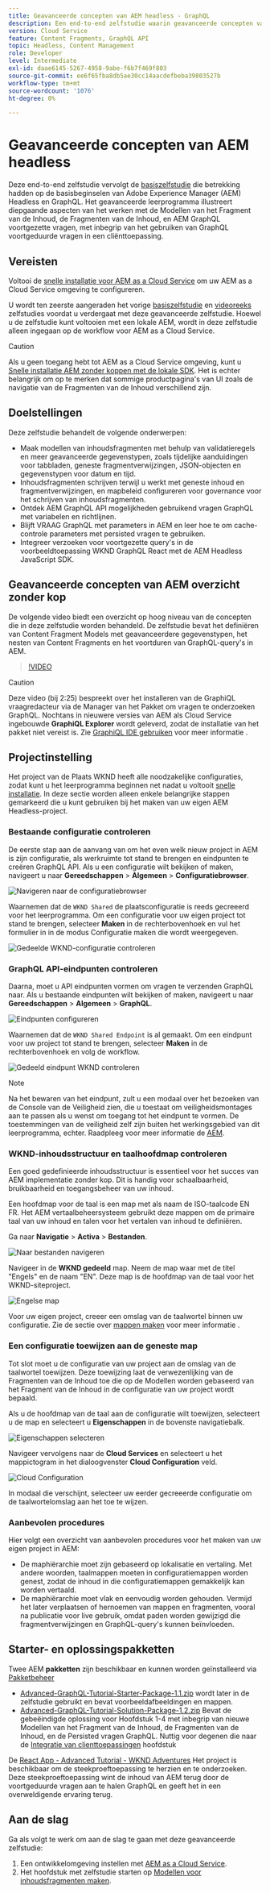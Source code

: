```yaml
---
title: Geavanceerde concepten van AEM headless - GraphQL
description: Een end-to-end zelfstudie waarin geavanceerde concepten van Adobe Experience Manager (AEM) GraphQL API's worden geïllustreerd.
version: Cloud Service
feature: Content Fragments, GraphQL API
topic: Headless, Content Management
role: Developer
level: Intermediate
exl-id: daae6145-5267-4958-9abe-f6b7f469f803
source-git-commit: ee6f65fba8db5ae30cc14aacdefbeba39803527b
workflow-type: tm+mt
source-wordcount: '1076'
ht-degree: 0%

---
```


# Geavanceerde concepten van AEM headless

Deze end-to-end zelfstudie vervolgt de [basiszelfstudie](../multi-step/overview.md) die betrekking hadden op de basisbeginselen van Adobe Experience Manager (AEM) Headless en GraphQL. Het geavanceerde leerprogramma illustreert diepgaande aspecten van het werken met de Modellen van het Fragment van de Inhoud, de Fragmenten van de Inhoud, en AEM GraphQL voortgezette vragen, met inbegrip van het gebruiken van GraphQL voortgeduurde vragen in een cliënttoepassing.

## Vereisten

Voltooi de [snelle installatie voor AEM as a Cloud Service](../quick-setup/cloud-service.md) om uw AEM as a Cloud Service omgeving te configureren.

U wordt ten zeerste aangeraden het vorige [basiszelfstudie](../multi-step/overview.md) en [videoreeks](../video-series/modeling-basics.md) zelfstudies voordat u verdergaat met deze geavanceerde zelfstudie. Hoewel u de zelfstudie kunt voltooien met een lokale AEM, wordt in deze zelfstudie alleen ingegaan op de workflow voor AEM as a Cloud Service.

>[!CAUTION]
>
>Als u geen toegang hebt tot AEM as a Cloud Service omgeving, kunt u [Snelle installatie AEM zonder koppen met de lokale SDK](https://experienceleague.adobe.com/docs/experience-manager-learn/getting-started-with-aem-headless/graphql/quick-setup/local-sdk.html). Het is echter belangrijk om op te merken dat sommige productpagina&#39;s van UI zoals de navigatie van de Fragmenten van de Inhoud verschillend zijn.



## Doelstellingen

Deze zelfstudie behandelt de volgende onderwerpen:

* Maak modellen van inhoudsfragmenten met behulp van validatieregels en meer geavanceerde gegevenstypen, zoals tijdelijke aanduidingen voor tabbladen, geneste fragmentverwijzingen, JSON-objecten en gegevenstypen voor datum en tijd.
* Inhoudsfragmenten schrijven terwijl u werkt met geneste inhoud en fragmentverwijzingen, en mapbeleid configureren voor governance voor het schrijven van inhoudsfragmenten.
* Ontdek AEM GraphQL API mogelijkheden gebruikend vragen GraphQL met variabelen en richtlijnen.
* Blijft VRAAG GraphQL met parameters in AEM en leer hoe te om cache-controle parameters met persisted vragen te gebruiken.
* Integreer verzoeken voor voortgezette query&#39;s in de voorbeeldtoepassing WKND GraphQL React met de AEM Headless JavaScript SDK.

## Geavanceerde concepten van AEM overzicht zonder kop

De volgende video biedt een overzicht op hoog niveau van de concepten die in deze zelfstudie worden behandeld. De zelfstudie bevat het definiëren van Content Fragment Models met geavanceerdere gegevenstypen, het nesten van Content Fragments en het voortduren van GraphQL-query&#39;s in AEM.

>[!VIDEO](https://video.tv.adobe.com/v/340035/?quality=12&learn=on)

>[!CAUTION]
>
>Deze video (bij 2:25) bespreekt over het installeren van de GraphiQL vraagredacteur via de Manager van het Pakket om vragen te onderzoeken GraphQL. Nochtans in nieuwere versies van AEM als Cloud Service ingebouwde **GraphiQL Explorer** wordt geleverd, zodat de installatie van het pakket niet vereist is. Zie [GraphiQL IDE gebruiken](https://experienceleague.adobe.com/docs/experience-manager-cloud-service/content/headless/graphql-api/graphiql-ide.html) voor meer informatie .


## Projectinstelling

Het project van de Plaats WKND heeft alle noodzakelijke configuraties, zodat kunt u het leerprogramma beginnen net nadat u voltooit [snelle installatie](../quick-setup/cloud-service.md). In deze sectie worden alleen enkele belangrijke stappen gemarkeerd die u kunt gebruiken bij het maken van uw eigen AEM Headless-project.


### Bestaande configuratie controleren

De eerste stap aan de aanvang van om het even welk nieuw project in AEM is zijn configuratie, als werkruimte tot stand te brengen en eindpunten te creëren GraphQL API. Als u een configuratie wilt bekijken of maken, navigeert u naar **Gereedschappen** > **Algemeen** > **Configuratiebrowser**.

![Navigeren naar de configuratiebrowser](assets/overview/create-configuration.png)

Waarnemen dat de `WKND Shared` de plaatsconfiguratie is reeds gecreeerd voor het leerprogramma. Om een configuratie voor uw eigen project tot stand te brengen, selecteer **Maken** in de rechterbovenhoek en vul het formulier in in de modus Configuratie maken die wordt weergegeven.

![Gedeelde WKND-configuratie controleren](assets/overview/review-wknd-shared-configuration.png)

### GraphQL API-eindpunten controleren

Daarna, moet u API eindpunten vormen om vragen te verzenden GraphQL naar. Als u bestaande eindpunten wilt bekijken of maken, navigeert u naar **Gereedschappen** > **Algemeen** > **GraphQL**.

![Eindpunten configureren](assets/overview/endpoints.png)

Waarnemen dat de `WKND Shared Endpoint` is al gemaakt. Om een eindpunt voor uw project tot stand te brengen, selecteer **Maken** in de rechterbovenhoek en volg de workflow.

![Gedeeld eindpunt WKND controleren](assets/overview/review-wknd-shared-endpoint.png)

>[!NOTE]
>
> Na het bewaren van het eindpunt, zult u een modaal over het bezoeken van de Console van de Veiligheid zien, die u toestaat om veiligheidsmontages aan te passen als u wenst om toegang tot het eindpunt te vormen. De toestemmingen van de veiligheid zelf zijn buiten het werkingsgebied van dit leerprogramma, echter. Raadpleeg voor meer informatie de [AEM](https://experienceleague.adobe.com/docs/experience-manager-64/administering/security/security.html).

### WKND-inhoudsstructuur en taalhoofdmap controleren

Een goed gedefinieerde inhoudsstructuur is essentieel voor het succes van AEM implementatie zonder kop. Dit is handig voor schaalbaarheid, bruikbaarheid en toegangsbeheer van uw inhoud.

Een hoofdmap voor de taal is een map met als naam de ISO-taalcode EN FR. Het AEM vertaalbeheersysteem gebruikt deze mappen om de primaire taal van uw inhoud en talen voor het vertalen van inhoud te definiëren.

Ga naar **Navigatie** > **Activa** > **Bestanden**.

![Naar bestanden navigeren](assets/overview/files.png)

Navigeer in de **WKND gedeeld** map. Neem de map waar met de titel &quot;Engels&quot; en de naam &quot;EN&quot;. Deze map is de hoofdmap van de taal voor het WKND-siteproject.

![Engelse map](assets/overview/english.png)

Voor uw eigen project, creeer een omslag van de taalwortel binnen uw configuratie. Zie de sectie over [mappen maken](/help/headless-tutorial/graphql/advanced-graphql/author-content-fragments.md#create-folders) voor meer informatie .

### Een configuratie toewijzen aan de geneste map

Tot slot moet u de configuratie van uw project aan de omslag van de taalwortel toewijzen. Deze toewijzing laat de verwezenlijking van de Fragmenten van de Inhoud toe die op de Modellen worden gebaseerd van het Fragment van de Inhoud in de configuratie van uw project wordt bepaald.

Als u de hoofdmap van de taal aan de configuratie wilt toewijzen, selecteert u de map en selecteert u **Eigenschappen** in de bovenste navigatiebalk.

![Eigenschappen selecteren](assets/overview/properties.png)

Navigeer vervolgens naar de **Cloud Services** en selecteert u het mappictogram in het dialoogvenster **Cloud Configuration** veld.

![Cloud Configuration](assets/overview/cloud-conf.png)

In modaal die verschijnt, selecteer uw eerder gecreeerde configuratie om de taalwortelomslag aan het toe te wijzen.

### Aanbevolen procedures

Hier volgt een overzicht van aanbevolen procedures voor het maken van uw eigen project in AEM:

* De maphiërarchie moet zijn gebaseerd op lokalisatie en vertaling. Met andere woorden, taalmappen moeten in configuratiemappen worden genest, zodat de inhoud in die configuratiemappen gemakkelijk kan worden vertaald.
* De maphiërarchie moet vlak en eenvoudig worden gehouden. Vermijd het later verplaatsen of hernoemen van mappen en fragmenten, vooral na publicatie voor live gebruik, omdat paden worden gewijzigd die fragmentverwijzingen en GraphQL-query&#39;s kunnen beïnvloeden.

## Starter- en oplossingspakketten

Twee AEM **pakketten** zijn beschikbaar en kunnen worden geïnstalleerd via [Pakketbeheer](/help/headless-tutorial/graphql/advanced-graphql/author-content-fragments.md#sample-content)

* [Advanced-GraphQL-Tutorial-Starter-Package-1.1.zip](/help/headless-tutorial/graphql/advanced-graphql/assets/tutorial-files/Advanced-GraphQL-Tutorial-Starter-Package-1.1.zip) wordt later in de zelfstudie gebruikt en bevat voorbeeldafbeeldingen en mappen.
* [Advanced-GraphQL-Tutorial-Solution-Package-1.2.zip](/help/headless-tutorial/graphql/advanced-graphql/assets/tutorial-files/Advanced-GraphQL-Tutorial-Solution-Package-1.2.zip) Bevat de gebeëindigde oplossing voor Hoofdstuk 1-4 met inbegrip van nieuwe Modellen van het Fragment van de Inhoud, de Fragmenten van de Inhoud, en de Persisted vragen GraphQL. Nuttig voor degenen die naar de [Integratie van clienttoepassingen](/help/headless-tutorial/graphql/advanced-graphql/client-application-integration.md) hoofdstuk


De [React App - Advanced Tutorial - WKND Adventures](https://github.com/adobe/aem-guides-wknd-graphql/blob/main/advanced-tutorial/README.md) Het project is beschikbaar om de steekproeftoepassing te herzien en te onderzoeken. Deze steekproeftoepassing wint de inhoud van AEM terug door de voortgeduurde vragen aan te halen GraphQL en geeft het in een overweldigende ervaring terug.

## Aan de slag

Ga als volgt te werk om aan de slag te gaan met deze geavanceerde zelfstudie:

1. Een ontwikkelomgeving instellen met [AEM as a Cloud Service](../quick-setup/cloud-service.md).
1. Het hoofdstuk met zelfstudie starten op [Modellen voor inhoudsfragmenten maken](/help/headless-tutorial/graphql/advanced-graphql/create-content-fragment-models.md).
